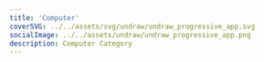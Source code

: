 ```yaml
---
title: 'Computer'
coverSVG: ../../assets/svg/undraw/undraw_progressive_app.svg
socialImage: ../../assets/undraw/undraw_progressive_app.png
description: Computer Category
---
```

